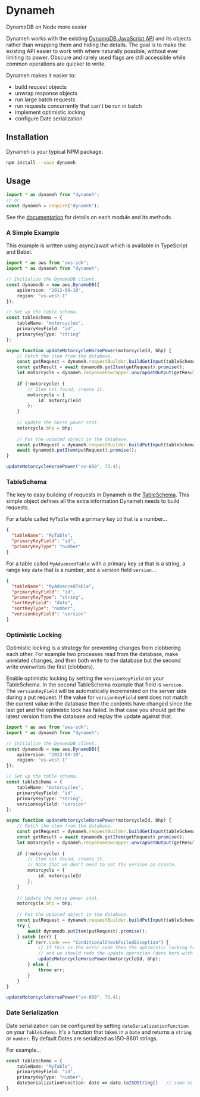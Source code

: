 # Dynameh
DynamoDB on Node more easier

Dynameh works with the existing [DynamoDB JavaScript API](http://docs.aws.amazon.com/AWSJavaScriptSDK/latest/AWS/DynamoDB.html) and its objects rather than wrapping them and hiding the details.  The goal is to make the existing API easier to work with where naturally possible, without ever limiting its power.  Obscure and rarely used flags are still accessible while common operations are quicker to write.

Dynameh makes it easier to:
- build request objects
- unwrap response objects
- run large batch requests
- run requests concurrently that can't be run in batch
- implement optimistic locking
- configure Date serialization

## Installation

Dynameh is your typical NPM package.

```bash
npm install --save dynameh
```

## Usage

```typescript
import * as dynameh from "dynameh";
// or
const dynameh = require("dynameh");
```

See the [documentation](https://giftbit.github.io/dynameh/) for details on each module and its methods.

### A Simple Example

This example is written using async/await which is available in TypeScript and Babel.

```typescript
import * as aws from "aws-sdk";
import * as dynameh from "dynameh";

// Initialize the DynamoDB client.
const dynamodb = new aws.DynamoDB({
    apiVersion: "2012-08-10",
    region: "us-west-1"
});

// Set up the table schema.
const tableSchema = {
    tableName: "motorcycles",
    primaryKeyField: "id",
    primaryKeyType: "string"
};

async function updateMotorcycleHorsePower(motorcycleId, bhp) {
    // Fetch the item from the database.
    const getRequest = dynameh.requestBuilder.buildGetInput(tableSchema, motorcycleId);
    const getResult = await dynamodb.getItem(getRequest).promise();
    let motorcycle = dynameh.responseUnwrapper.unwrapGetOutput(getResult);
    
    if (!motorcycle) {
        // Item not found, create it.
        motorcycle = {
            id: motorcycleId
        };
    }
    
    // Update the horse power stat.
    motorcycle.bhp = bhp;
    
    // Put the updated object in the database.
    const putRequest = dynameh.requestBuilder.buildPutInput(tableSchema, motorcycle);
    await dynamodb.putItem(putRequest).promise();
}

updateMotorcycleHorsePower("sv-650", 73.4);
```

### TableSchema

The key to easy building of requests in Dynameh is the [TableSchema](https://giftbit.github.io/dynameh/interfaces/_tableschema_.tableschema.html).  This simple object defines all the extra information Dynameh needs to build requests.

For a table called `MyTable` with a primary key `id` that is a number...

```json
{
  "tableName": "MyTable",
  "primaryKeyField": "id",
  "primaryKeyType": "number"
}
```

For a table called `MyAdvancedTable` with a primary key `id` that is a string, a range key `date` that is a number, and a version field `version`...

```json
{
  "tableName": "MyAdvancedTable",
  "primaryKeyField": "id",
  "primaryKeyType": "string",
  "sortKeyField": "date",
  "sortKeyType": "number",
  "versionKeyField": "version"
}
```

### Optimistic Locking

Optimistic locking is a strategy for preventing changes from clobbering each other.  For example two processes read from the database, make unrelated changes, and then both write to the database but the second write overwrites the first (clobbers).

Enable optimistic locking by setting the `versionKeyField` on your TableSchema.  In the second TableSchema example that field is `version`.  The `versionKeyField` will be automatically incremented on the server side during a put request.  If the value for `versionKeyField` sent does not match the current value in the database then the contents have changed since the last get and the optimistic lock has failed.  In that case you should get the latest version from the database and replay the update against that.

```typescript
import * as aws from "aws-sdk";
import * as dynameh from "dynameh";

// Initialize the DynamoDB client.
const dynamodb = new aws.DynamoDB({
    apiVersion: "2012-08-10",
    region: "us-west-1"
});

// Set up the table schema.
const tableSchema = {
    tableName: "motorcycles",
    primaryKeyField: "id",
    primaryKeyType: "string",
    versionKeyField: "version"
};

async function updateMotorcycleHorsePower(motorcycleId, bhp) {
    // Fetch the item from the database.
    const getRequest = dynameh.requestBuilder.buildGetInput(tableSchema, motorcycleId);
    const getResult = await dynamodb.getItem(getRequest).promise();
    let motorcycle = dynameh.responseUnwrapper.unwrapGetOutput(getResult);
    
    if (!motorcycle) {
        // Item not found, create it.
        // Note that we don't need to set the version on create.
        motorcycle = {
            id: motorcycleId
        };
    }
    
    // Update the horse power stat.
    motorcycle.bhp = bhp;
    
    // Put the updated object in the database.
    const putRequest = dynameh.requestBuilder.buildPutInput(tableSchema, motorcycle);
    try {
        await dynamodb.putItem(putRequest).promise();
    } catch (err) {
        if (err.code === "ConditionalCheckFailedException") {
            // If this is the error code then the optimistic locking has failed
            // and we should redo the update operation (done here with recursion).
            updateMotorcycleHorsePower(motorcycleId, bhp);
        } else {
            throw err;
        }
    }
}

updateMotorcycleHorsePower("sv-650", 73.4);
```

### Date Serialization

Date serialization can be configured by setting `dateSerializationFunction` on your `TableSchema`.  It's a function that takes in a `Date` and returns a `string` or `number`.  By default Dates are serialized as ISO-8601 strings.

For example...

```typescript
const tableSchema = {
    tableName: "MyTable",
    primaryKeyField: "id",
    primaryKeyType: "number",
    dateSerializationFunction: date => date.toISOString()   // same as default
}

```
